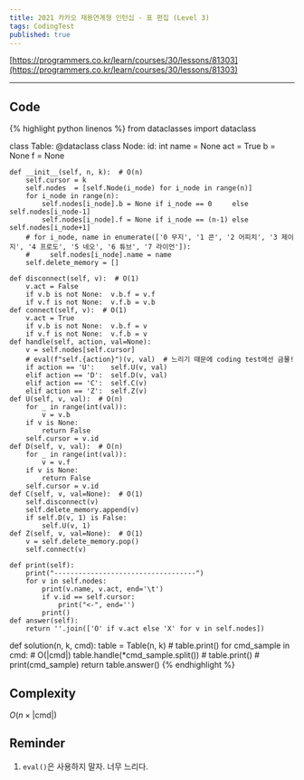 ```yaml
---
title: 2021 카카오 채용연계형 인턴십 - 표 편집 (Level 3)
tags: CodingTest
published: true
---
```


[https://programmers.co.kr/learn/courses/30/lessons/81303](https://programmers.co.kr/learn/courses/30/lessons/81303)

<!--more-->
---

## Code
{% highlight python linenos %}
from dataclasses import dataclass

class Table:
    @dataclass
    class Node:
        id: int
        name = None
        act  = True
        b    = None
        f    = None

    def __init__(self, n, k):  # O(n)
        self.cursor = k
        self.nodes  = [self.Node(i_node) for i_node in range(n)]
        for i_node in range(n):
            self.nodes[i_node].b = None if i_node == 0     else self.nodes[i_node-1]
            self.nodes[i_node].f = None if i_node == (n-1) else self.nodes[i_node+1]
        # for i_node, name in enumerate(['0 무지', '1 콘', '2 어피치', '3 제이지', '4 프로도', '5 네오', '6 튜브', '7 라이언']):
        #     self.nodes[i_node].name = name
        self.delete_memory = []

    def disconnect(self, v):  # O(1)
        v.act = False
        if v.b is not None:  v.b.f = v.f
        if v.f is not None:  v.f.b = v.b
    def connect(self, v):  # O(1)
        v.act = True
        if v.b is not None:  v.b.f = v
        if v.f is not None:  v.f.b = v
    def handle(self, action, val=None):
        v = self.nodes[self.cursor]
        # eval(f"self.{action}")(v, val)  # 느리기 때문에 coding test에선 금물!
        if action == 'U':    self.U(v, val)
        elif action == 'D':  self.D(v, val)
        elif action == 'C':  self.C(v)
        elif action == 'Z':  self.Z(v)
    def U(self, v, val):  # O(n)
        for _ in range(int(val)):
            v = v.b
        if v is None:
            return False
        self.cursor = v.id
    def D(self, v, val):  # O(n)
        for _ in range(int(val)):
            v = v.f
        if v is None:
            return False
        self.cursor = v.id
    def C(self, v, val=None):  # O(1)
        self.disconnect(v)
        self.delete_memory.append(v)
        if self.D(v, 1) is False:
            self.U(v, 1)
    def Z(self, v, val=None):  # O(1)
        v = self.delete_memory.pop()
        self.connect(v)

    def print(self):
        print("-----------------------------------")
        for v in self.nodes:
            print(v.name, v.act, end='\t')
            if v.id == self.cursor:
                print("<-", end='')
            print()
    def answer(self):
        return ''.join(['O' if v.act else 'X' for v in self.nodes])

def solution(n, k, cmd):
    table = Table(n, k)
    # table.print()
    for cmd_sample in cmd:  # O(|cmd|)
        table.handle(*cmd_sample.split())
        # table.print()
        # print(cmd_sample)
    return table.answer()
{% endhighlight %}


## Complexity
$O(n \times |\text{cmd}|)$


## Reminder
1. `eval()`은 사용하지 말자. 너무 느리다.
